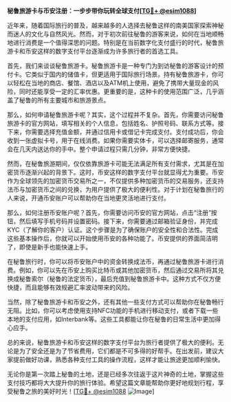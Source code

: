 **秘鲁旅游卡与币安注册：一步步带你玩转全球支付[[TG💪+ @esim1088](https://t.me/s/esim1088)]**

近年来，随着国际旅行的普及，越来越多的人选择去秘鲁这样的南美国家探索神秘而迷人的文化与自然风光。然而，对于初次前往秘鲁的游客来说，如何在当地顺畅地进行消费是一个值得深思的问题。特别是在当前数字化支付盛行的时代，秘鲁旅游卡和币安这样的数字支付平台逐渐成为许多旅行者的首选工具。

首先，我们来谈谈秘鲁旅游卡。秘鲁旅游卡是一种专门为到访秘鲁的游客设计的预付卡。它类似于国内的储值卡，但更适用于国际旅行场景。持有秘鲁旅游卡，你可以轻松在当地的商店、餐馆、酒店以及ATM机上使用，避免了携带大量现金的风险，同时还能享受一定的汇率优惠。更重要的是，这种卡的使用范围广泛，几乎涵盖了秘鲁的所有主要城市和旅游景点。

那么，如何申请秘鲁旅游卡呢？其实，这个过程并不复杂。首先，你需要访问秘鲁旅游卡的官方网站，填写相关的个人信息，包括姓名、护照号码、联系方式等。接下来，你需要选择充值金额，并通过信用卡或借记卡完成支付。支付成功后，你会收到一张虚拟卡号，用于在线消费。如果你需要实体卡，可以选择邮寄服务，通常会在几天内送达你的手中。整个申请过程只需几分钟，非常方便快捷。

然而，在秘鲁旅游期间，仅仅依靠旅游卡可能无法满足所有支付需求，尤其是在加密货币逐渐兴起的背景下。这时，币安这样的数字支付平台就显得尤为重要。币安作为全球领先的加密货币交易所之一，不仅提供多种加密货币的交易服务，还支持法币与加密货币之间的兑换，为用户提供了极大的便利性。对于计划在秘鲁旅行的人来说，开通币安账户可以帮助你在当地更灵活地进行支付。

那么，如何注册币安账户呢？首先，你需要访问币安的官方网站，点击“注册”按钮，然后填写手机号码并设置密码。接下来，你需要通过邮箱验证身份，并完成KYC（了解你的客户）认证。这个步骤是为了确保账户的安全性和合法性。完成这些基本操作后，你就可以开始使用币安的各种功能了。币安提供的界面简洁明了，即使是新手也能快速上手。

在秘鲁旅行时，你可以将币安账户中的资金转换成法币，再通过秘鲁旅游卡进行消费。例如，你可以先在币安上购买比特币或其他加密货币，然后通过交易所将其兑换成秘鲁索尔（秘鲁的法定货币），最后充值到秘鲁旅游卡中。这种方式不仅方便快捷，而且能够有效规避汇率波动带来的风险。

当然，除了秘鲁旅游卡和币安之外，还有其他一些支付方式可以帮助你在秘鲁畅行无阻。比如，你可以考虑使用支持NFC功能的手机进行移动支付，或者下载一些本地的支付应用，如Interbank等。这些工具都能让你在秘鲁的日常生活中更加得心应手。

总的来说，秘鲁旅游卡和币安这样的数字支付平台为旅行者提供了极大的便利。无论是为了安全还是为了节省费用，它们都是不可多得的好帮手。在出发前，建议大家提前做好功课，熟悉各种支付工具的操作流程，这样才能让旅途更加顺利愉快。

无论你是第一次踏上秘鲁的土地，还是已经多次往返于这片神奇的土地，掌握这些支付技巧都将大大提升你的旅行体验。希望这篇文章能帮助你更好地规划行程，享受秘鲁之旅的美好时光！[[TG💪+ @esim1088](https://t.me/s/esim1088) ![Image](https://i.postimg.cc/4NQfJmqS/Snipaste-2025-05-13-00-14-12.png)]